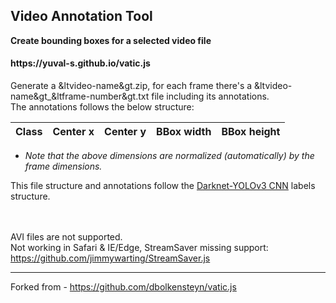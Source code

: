 <h2>Video Annotation Tool</h2>

**Create bounding boxes for a selected video file**
<h4>https://yuval-s.github.io/vatic.js</h4>

Generate a &ltvideo-name&gt.zip, for each frame there's a &ltvideo-name&gt_&ltframe-number&gt.txt file including its annotations.
<br>
The annotations follows the below structure:

| Class | Center x | Center y | BBox width | BBox height |
| ----- | -------- | -------- | ---------- | ----------- |
* *Note that the above dimensions are normalized (automatically) by the frame dimensions.*

This file structure and annotations follow the [Darknet-YOLOv3 CNN](https://pjreddie.com/darknet/) labels structure.

<br><br>
AVI files are not supported.
<br>
Not working in Safari & IE/Edge, StreamSaver missing support: https://github.com/jimmywarting/StreamSaver.js

---
Forked from - https://github.com/dbolkensteyn/vatic.js
